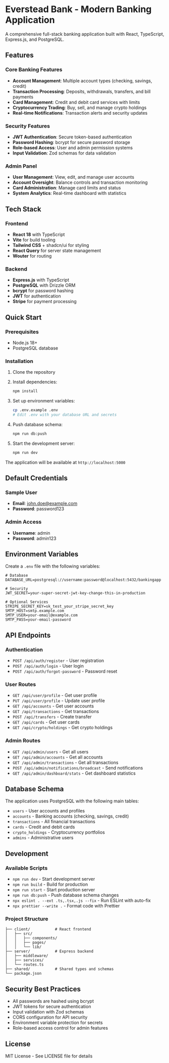 # Everstead Bank - Modern Banking Application

A comprehensive full-stack banking application built with React, TypeScript, Express.js, and PostgreSQL.

## Features

### Core Banking Features
- **Account Management**: Multiple account types (checking, savings, credit)
- **Transaction Processing**: Deposits, withdrawals, transfers, and bill payments
- **Card Management**: Credit and debit card services with limits
- **Cryptocurrency Trading**: Buy, sell, and manage crypto holdings
- **Real-time Notifications**: Transaction alerts and security updates

### Security Features
- **JWT Authentication**: Secure token-based authentication
- **Password Hashing**: bcrypt for secure password storage
- **Role-based Access**: User and admin permission systems
- **Input Validation**: Zod schemas for data validation

### Admin Panel
- **User Management**: View, edit, and manage user accounts
- **Account Oversight**: Balance controls and transaction monitoring
- **Card Administration**: Manage card limits and status
- **System Analytics**: Real-time dashboard with statistics

## Tech Stack

### Frontend
- **React 18** with TypeScript
- **Vite** for build tooling
- **Tailwind CSS** + shadcn/ui for styling
- **React Query** for server state management
- **Wouter** for routing

### Backend  
- **Express.js** with TypeScript
- **PostgreSQL** with Drizzle ORM
- **bcrypt** for password hashing
- **JWT** for authentication
- **Stripe** for payment processing

## Quick Start

### Prerequisites
- Node.js 18+
- PostgreSQL database

### Installation

1. Clone the repository
2. Install dependencies:
   ```bash
   npm install
   ```

3. Set up environment variables:
   ```bash
   cp .env.example .env
   # Edit .env with your database URL and secrets
   ```

4. Push database schema:
   ```bash
   npm run db:push
   ```

5. Start the development server:
   ```bash
   npm run dev
   ```

The application will be available at `http://localhost:5000`

## Default Credentials

### Sample User
- **Email**: john.doe@example.com
- **Password**: password123

### Admin Access
- **Username**: admin
- **Password**: admin123

## Environment Variables

Create a `.env` file with the following variables:

```env
# Database
DATABASE_URL=postgresql://username:password@localhost:5432/bankingapp

# Security
JWT_SECRET=your-super-secret-jwt-key-change-this-in-production

# Optional Services
STRIPE_SECRET_KEY=sk_test_your_stripe_secret_key
SMTP_HOST=smtp.example.com
SMTP_USER=your-email@example.com
SMTP_PASS=your-email-password
```

## API Endpoints

### Authentication
- `POST /api/auth/register` - User registration
- `POST /api/auth/login` - User login
- `POST /api/auth/forgot-password` - Password reset

### User Routes
- `GET /api/user/profile` - Get user profile
- `PUT /api/user/profile` - Update user profile
- `GET /api/accounts` - Get user accounts
- `GET /api/transactions` - Get transactions
- `POST /api/transfers` - Create transfer
- `GET /api/cards` - Get user cards
- `GET /api/crypto/holdings` - Get crypto holdings

### Admin Routes
- `GET /api/admin/users` - Get all users
- `GET /api/admin/accounts` - Get all accounts
- `GET /api/admin/transactions` - Get all transactions
- `POST /api/admin/notifications/broadcast` - Send notifications
- `GET /api/admin/dashboard/stats` - Get dashboard statistics

## Database Schema

The application uses PostgreSQL with the following main tables:
- `users` - User accounts and profiles
- `accounts` - Banking accounts (checking, savings, credit)
- `transactions` - All financial transactions
- `cards` - Credit and debit cards
- `crypto_holdings` - Cryptocurrency portfolios
- `admins` - Administrative users

## Development

### Available Scripts
- `npm run dev` - Start development server
- `npm run build` - Build for production  
- `npm run start` - Start production server
- `npm run db:push` - Push database schema changes
- `npx eslint . --ext .ts,.tsx,.js --fix` - Run ESLint with auto-fix
- `npx prettier --write .` - Format code with Prettier

### Project Structure
```
├── client/           # React frontend
│   ├── src/
│   │   ├── components/
│   │   ├── pages/
│   │   └── lib/
├── server/           # Express backend
│   ├── middleware/
│   ├── services/
│   └── routes.ts
├── shared/           # Shared types and schemas
└── package.json
```

## Security Best Practices

- All passwords are hashed using bcrypt
- JWT tokens for secure authentication
- Input validation with Zod schemas
- CORS configuration for API security
- Environment variable protection for secrets
- Role-based access control for admin features

## License

MIT License - See LICENSE file for details